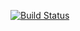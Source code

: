 [![Build Status](https://api.travis-ci.org/prathap2k/thinkerbox-tutorials.svg?branch=dev)](https://api.travis-ci.org/prathap2k/thinkerbox-tutorials)
